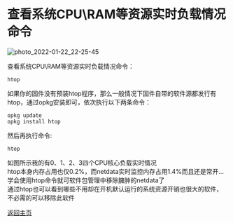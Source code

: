 # 查看系统CPU\RAM等资源实时负载情况命令

![photo_2022-01-22_22-25-45](https://user-images.githubusercontent.com/73426989/150642451-2dd0e63b-f73c-4f38-b29a-410c58aab8cc.jpg)             

查看系统CPU\RAM等资源实时负载情况命令：          

```
htop
```
如果你的固件没有预装htop程序，那么一般情况下固件自带的软件源都发行有htop，通过opkg安装即可，依次执行以下两条命令：              

```
opkg update
opkg install htop
```

然后再执行命令:        

```
htop
```

如图所示我的有0、1、2、3四个CPU核心负载实时情况            
htop本身内存占用也仅0.2%，而netdata实时监控内存占用1.4%而且还是常开...               
学会使用htop命令就可软件包管理中移除臃肿的netdata了              
通过htop也可以看到哪些不用却在开机默认运行的系统资源开销也很大的软件，不必需的可以移除此软件                   


[返回主页](https://boduoyejieyi666.github.io/whonolikeboduoyejieyi/)             


